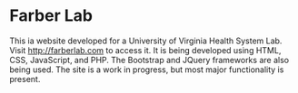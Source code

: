 # Farber Lab
This ia website developed for a University of Virginia Health System Lab. Visit http://farberlab.com to access it.
It is being developed using HTML, CSS, JavaScript, and PHP. The Bootstrap and JQuery frameworks are also being used. 
The site is a work in progress, but most major functionality is present.
